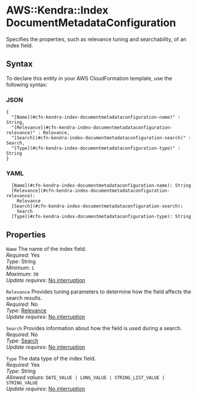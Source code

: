 # AWS::Kendra::Index DocumentMetadataConfiguration<a name="aws-properties-kendra-index-documentmetadataconfiguration"></a>

Specifies the properties, such as relevance tuning and searchability, of an index field\.

## Syntax<a name="aws-properties-kendra-index-documentmetadataconfiguration-syntax"></a>

To declare this entity in your AWS CloudFormation template, use the following syntax:

### JSON<a name="aws-properties-kendra-index-documentmetadataconfiguration-syntax.json"></a>

```
{
  "[Name](#cfn-kendra-index-documentmetadataconfiguration-name)" : String,
  "[Relevance](#cfn-kendra-index-documentmetadataconfiguration-relevance)" : Relevance,
  "[Search](#cfn-kendra-index-documentmetadataconfiguration-search)" : Search,
  "[Type](#cfn-kendra-index-documentmetadataconfiguration-type)" : String
}
```

### YAML<a name="aws-properties-kendra-index-documentmetadataconfiguration-syntax.yaml"></a>

```
  [Name](#cfn-kendra-index-documentmetadataconfiguration-name): String
  [Relevance](#cfn-kendra-index-documentmetadataconfiguration-relevance):
    Relevance
  [Search](#cfn-kendra-index-documentmetadataconfiguration-search):
    Search
  [Type](#cfn-kendra-index-documentmetadataconfiguration-type): String
```

## Properties<a name="aws-properties-kendra-index-documentmetadataconfiguration-properties"></a>

`Name` <a name="cfn-kendra-index-documentmetadataconfiguration-name"></a>
The name of the index field\.  
_Required_: Yes  
_Type_: String  
_Minimum_: `1`  
_Maximum_: `30`  
_Update requires_: [No interruption](https://docs.aws.amazon.com/AWSCloudFormation/latest/UserGuide/using-cfn-updating-stacks-update-behaviors.html#update-no-interrupt)

`Relevance` <a name="cfn-kendra-index-documentmetadataconfiguration-relevance"></a>
Provides tuning parameters to determine how the field affects the search results\.  
_Required_: No  
_Type_: [Relevance](aws-properties-kendra-index-relevance.md)  
_Update requires_: [No interruption](https://docs.aws.amazon.com/AWSCloudFormation/latest/UserGuide/using-cfn-updating-stacks-update-behaviors.html#update-no-interrupt)

`Search` <a name="cfn-kendra-index-documentmetadataconfiguration-search"></a>
Provides information about how the field is used during a search\.  
_Required_: No  
_Type_: [Search](aws-properties-kendra-index-search.md)  
_Update requires_: [No interruption](https://docs.aws.amazon.com/AWSCloudFormation/latest/UserGuide/using-cfn-updating-stacks-update-behaviors.html#update-no-interrupt)

`Type` <a name="cfn-kendra-index-documentmetadataconfiguration-type"></a>
The data type of the index field\.  
_Required_: Yes  
_Type_: String  
_Allowed values_: `DATE_VALUE | LONG_VALUE | STRING_LIST_VALUE | STRING_VALUE`  
_Update requires_: [No interruption](https://docs.aws.amazon.com/AWSCloudFormation/latest/UserGuide/using-cfn-updating-stacks-update-behaviors.html#update-no-interrupt)
